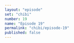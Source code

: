 ```yaml
---
layout: "episode"
set: "chibi"
number: 19
name: "Episode 19"
permalink: "chibi/episode-19"
published: false
---
```

